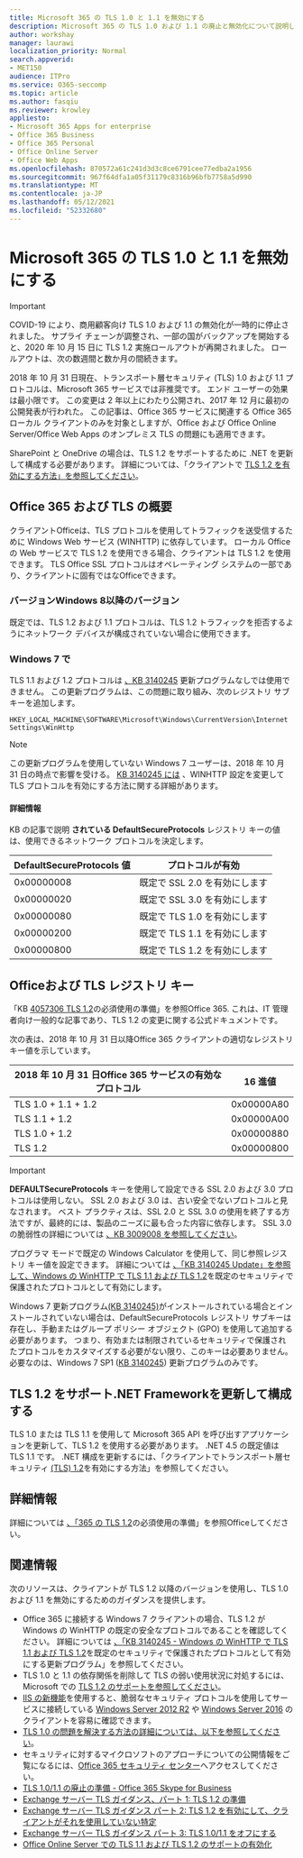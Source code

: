 ```yaml
---
title: Microsoft 365 の TLS 1.0 と 1.1 を無効にする
description: Microsoft 365 の TLS 1.0 および 1.1 の廃止と無効化について説明します。
author: workshay
manager: laurawi
localization_priority: Normal
search.appverid:
- MET150
audience: ITPro
ms.service: O365-seccomp
ms.topic: article
ms.author: fasqiu
ms.reviewer: krowley
appliesto:
- Microsoft 365 Apps for enterprise
- Office 365 Business
- Office 365 Personal
- Office Online Server
- Office Web Apps
ms.openlocfilehash: 870572a61c241d3d3c8ce6791cee77edba2a1956
ms.sourcegitcommit: 967f64dfa1a05f31179c8316b96bfb7758a5d990
ms.translationtype: MT
ms.contentlocale: ja-JP
ms.lasthandoff: 05/12/2021
ms.locfileid: "52332680"
---
```

# <a name="disabling-tls-10-and-11-for-microsoft-365"></a>Microsoft 365 の TLS 1.0 と 1.1 を無効にする

> [!IMPORTANT]
> COVID-19 により、商用顧客向け TLS 1.0 および 1.1 の無効化が一時的に停止されました。 サプライ チェーンが調整され、一部の国がバックアップを開始すると、2020 年 10 月 15 日に TLS 1.2 実施ロールアウトが再開されました。 ロールアウトは、次の数週間と数か月の間続きます。

2018 年 10 月 31 日現在、トランスポート層セキュリティ (TLS) 1.0 および 1.1 プロトコルは、Microsoft 365 サービスでは非推奨です。 エンド ユーザーの効果は最小限です。 この変更は 2 年以上にわたり公開され、2017 年 12 月に最初の公開発表が行われた。 この記事は、Office 365 サービスに関連する Office 365 ローカル クライアントのみを対象としますが、Office および Office Online Server/Office Web Apps のオンプレミス TLS の問題にも適用できます。

SharePoint と OneDrive の場合は、TLS 1.2 をサポートするために .NET を更新して構成する必要があります。 詳細については、「クライアントで [TLS 1.2 を有効にする方法」を参照してください](/mem/configmgr/core/plan-design/security/enable-tls-1-2-client)。

## <a name="office-365-and-tls-overview"></a>Office 365 および TLS の概要

クライアントOfficeは、TLS プロトコルを使用してトラフィックを送受信するために Windows Web サービス (WINHTTP) に依存しています。 ローカル Officeの Web サービスで TLS 1.2 を使用できる場合、クライアントは TLS 1.2 を使用できます。 TLS Office SSL プロトコルはオペレーティング システムの一部であり、クライアントに固有ではなOfficeできます。

### <a name="on-windows-8-and-later-versions"></a>バージョンWindows 8以降のバージョン

既定では、TLS 1.2 および 1.1 プロトコルは、TLS 1.2 トラフィックを拒否するようにネットワーク デバイスが構成されていない場合に使用できます。

### <a name="on-windows-7"></a>Windows 7 で

TLS 1.1 および 1.2 プロトコルは [、KB 3140245](https://support.microsoft.com/help/3140245) 更新プログラムなしでは使用できません。 この更新プログラムは、この問題に取り組み、次のレジストリ サブキーを追加します。

```console
HKEY_LOCAL_MACHINE\SOFTWARE\Microsoft\Windows\CurrentVersion\Internet Settings\WinHttp
```

> [!NOTE]
> この更新プログラムを使用していない Windows 7 ユーザーは、2018 年 10 月 31 日の時点で影響を受ける。 [KB 3140245 には](https://support.microsoft.com/help/3140245) 、WINHTTP 設定を変更して TLS プロトコルを有効にする方法に関する詳細があります。

#### <a name="more-information"></a>詳細情報

KB の記事で説明 **されている DefaultSecureProtocols** レジストリ キーの値は、使用できるネットワーク プロトコルを決定します。

|DefaultSecureProtocols 値|プロトコルが有効|
|-|-|
|0x00000008|既定で SSL 2.0 を有効にします|
|0x00000020|既定で SSL 3.0 を有効にします|
|0x00000080|既定で TLS 1.0 を有効にします|
|0x00000200|既定で TLS 1.1 を有効にします|
|0x00000800|既定で TLS 1.2 を有効にします|

## <a name="office-clients-and-tls-registry-keys"></a>Officeおよび TLS レジストリ キー

「KB [4057306 TLS 1.2](https://support.microsoft.com/help/4057306)の必須使用の準備」を参照Office 365. これは、IT 管理者向け一般的な記事であり、TLS 1.2 の変更に関する公式ドキュメントです。

次の表は、2018 年 10 月 31 日以降Office 365 クライアントの適切なレジストリ キー値を示しています。

|2018 年 10 月 31 日Office 365 サービスの有効なプロトコル|16 進値|
|-|-|
|TLS 1.0 + 1.1 + 1.2|0x00000A80|
|TLS 1.1 + 1.2|0x00000A00|
|TLS 1.0 + 1.2|0x00000880|
|TLS 1.2|0x00000800|

> [!IMPORTANT]
> **DEFAULTSecureProtocols** キーを使用して設定できる SSL 2.0 および 3.0 プロトコルは使用しない。 SSL 2.0 および 3.0 は、古い安全でないプロトコルと見なされます。 ベスト プラクティスは、SSL 2.0 と SSL 3.0 の使用を終了する方法ですが、最終的には、製品のニーズに最も合った内容に依存します。 SSL 3.0 の脆弱性の詳細については [、KB 3009008 を参照してください](https://support.microsoft.com/help/3009008)。

プログラマ モードで既定の Windows Calculator を使用して、同じ参照レジストリ キー値を設定できます。 詳細については [、「KB 3140245 Update」を参照して、Windows の WinHTTP で TLS 1.1 および TLS 1.2](https://support.microsoft.com/help/3140245)を既定のセキュリティで保護されたプロトコルとして有効にします。

Windows 7 更新プログラム[(KB 3140245)](https://support.microsoft.com/help/3140245)がインストールされている場合とインストールされていない場合は、DefaultSecureProtocols レジストリ サブキーは存在し、手動またはグループ ポリシー オブジェクト (GPO) を使用して追加する必要があります。 つまり、有効または制限されているセキュリティで保護されたプロトコルをカスタマイズする必要がない限り、このキーは必要ありません。 必要なのは、Windows 7 SP1 ([KB 3140245](https://support.microsoft.com/help/3140245)) 更新プログラムのみです。

## <a name="update-and-configure-the-net-framework-to-support-tls-12"></a>TLS 1.2 をサポート.NET Frameworkを更新して構成する

TLS 1.0 または TLS 1.1 を使用して Microsoft 365 API を呼び出すアプリケーションを更新して、TLS 1.2 を使用する必要があります。 .NET 4.5 の既定値は TLS 1.1 です。 .NET 構成を更新するには、「クライアントでトランスポート層セキュリティ [(TLS) 1.2](/mem/configmgr/core/plan-design/security/enable-tls-1-2-client)を有効にする方法」を参照してください。

## <a name="more-information"></a>詳細情報

詳細については [、「365 の TLS 1.2](https://support.microsoft.com/help/4057306/preparing-for-tls-1-2-in-office-365)の必須使用の準備」を参照Officeしてください。

## <a name="references"></a>関連情報

次のリソースは、クライアントが TLS 1.2 以降のバージョンを使用し、TLS 1.0 および 1.1 を無効にするためのガイダンスを提供します。

- Office 365 に接続する Windows 7 クライアントの場合、TLS 1.2 が Windows の WinHTTP の既定の安全なプロトコルであることを確認してください。 詳細については [、「KB 3140245 - Windows の WinHTTP で TLS 1.1 および TLS 1.2](https://support.microsoft.com/help/3140245/update-to-enable-tls-1-1-and-tls-1-2-as-a-default-secure-protocols-in)を既定のセキュリティで保護されたプロトコルとして有効にする更新プログラム」を参照してください。
- TLS 1.0 と 1.1 の依存関係を削除して TLS の弱い使用状況に対処するには、Microsoft での [TLS 1.2 のサポートを参照してください](https://cloudblogs.microsoft.com/microsoftsecure/2017/06/20/tls-1-2-support-at-microsoft/)。
- [IIS の新機能](https://cloudblogs.microsoft.com/microsoftsecure/2017/09/07/new-iis-functionality-to-help-identify-weak-tls-usage/)を使用すると、脆弱なセキュリティ プロトコルを使用してサービスに接続している [Windows Server 2012 R2](https://support.microsoft.com/help/4025335/windows-8-1-windows-server-2012-r2-update-kb4025335) や [Windows Server 2016](https://support.microsoft.com/help/4025334/windows-10-update-kb4025334) のクライアントを容易に確認できます。
- [TLS 1.0 の問題を解決する方法の詳細については、以下を参照してください](https://www.microsoft.com/download/details.aspx?id=55266)。
- セキュリティに対するマイクロソフトのアプローチについての公開情報をご覧になるには、[Office 365 セキュリティ センター](https://www.microsoft.com/trustcenter/cloudservices/office365)へアクセスしてください。
- [TLS 1.0/1.1 の廃止の準備 - Office 365 Skype for Business](https://techcommunity.microsoft.com/t5/Skype-for-Business-Blog/Preparing-for-TLS-1-0-1-1-Deprecation-O365-Skype-for-Business/ba-p/222247)
- [Exchange サーバー TLS ガイダンス、パート 1: TLS 1.2 の準備](https://techcommunity.microsoft.com/t5/exchange-team-blog/exchange-server-tls-guidance-part-1-getting-ready-for-tls-1-2/ba-p/607649)
- [Exchange サーバー TLS ガイダンス パート 2: TLS 1.2 を有効にして、クライアントがそれを使用していない特定](https://techcommunity.microsoft.com/t5/exchange-team-blog/exchange-server-tls-guidance-part-2-enabling-tls-1-2-and/ba-p/607761)
- [Exchange サーバー TLS ガイダンス パート 3: TLS 1.0/1.1 をオフにする](https://techcommunity.microsoft.com/t5/exchange-team-blog/exchange-server-tls-guidance-part-3-turning-off-tls-1-0-1-1/ba-p/607898)
- [Office Online Server での TLS 1.1 および TLS 1.2 のサポートの有効化](/officeonlineserver/enable-tls-1-1-and-tls-1-2-support-in-office-online-server)

